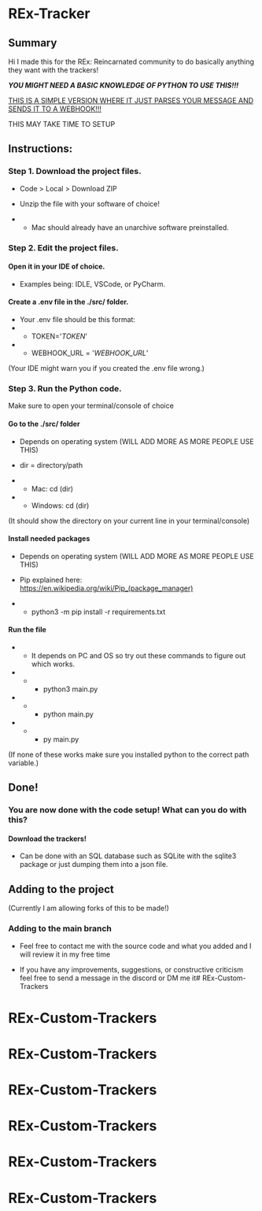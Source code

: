 # REx-Tracker

## Summary
Hi I made this for the REx: Reincarnated community to do basically anything they want with the trackers!

***YOU MIGHT NEED A BASIC KNOWLEDGE OF PYTHON TO USE THIS!!!***

<ins>THIS IS A SIMPLE VERSION WHERE IT JUST PARSES YOUR MESSAGE AND SENDS IT TO A WEBHOOK!!!<ins>

THIS MAY TAKE TIME TO SETUP

## Instructions:

### Step 1. Download the project files.

- Code > Local > Download ZIP

- Unzip the file with your software of choice!

- - Mac should already have an unarchive software preinstalled.



### Step 2. Edit the project files.

#### Open it in your IDE of choice.

-  Examples being: IDLE, VSCode, or PyCharm.

#### Create a .env file in the ./**src**/ folder.
- Your .env file should be this format:
- - TOKEN='*TOKEN*'
- - WEBHOOK_URL = '*WEBHOOK_URL*'

(Your IDE might warn you if you created the .env file wrong.)


### Step 3. Run the Python code.
Make sure to open your terminal/console of choice

#### Go to the ./**src**/ folder 
- Depends on operating system (WILL ADD MORE AS MORE PEOPLE USE THIS)
- dir = directory/path

- - Mac: cd (dir)
- - Windows: cd (dir)

(It should show the directory on your current line in your terminal/console)

#### Install needed packages
- Depends on operating system (WILL ADD MORE AS MORE PEOPLE USE THIS)
- Pip explained here: https://en.wikipedia.org/wiki/Pip_(package_manager)

- - python3 -m pip install -r requirements.txt

####  Run the file
- - It depends on PC and OS so try out these commands to figure out which works.

- - - python3 main.py
- - - python main.py
- - - py main.py

(If none of these works make sure you installed python to the correct path variable.)


## Done!

### You are now done with the code setup! What can you do with this?

#### Download the trackers!
- Can be done with an SQL database such as SQLite with the sqlite3 package or just dumping them into a json file.

## Adding to the project

(Currently I am allowing forks of this to be made!)

### Adding to the main branch
- Feel free to contact me with the source code and what you added and I will review it in my free time

- If you have any improvements, suggestions, or constructive criticism feel free to send a message in the discord or DM me it# REx-Custom-Trackers
# REx-Custom-Trackers
# REx-Custom-Trackers
# REx-Custom-Trackers
# REx-Custom-Trackers
# REx-Custom-Trackers
# REx-Custom-Trackers
